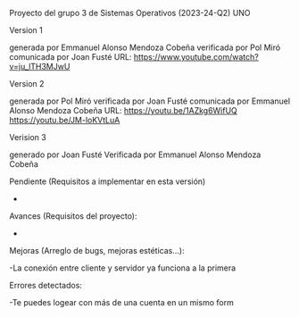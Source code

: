 Proyecto del grupo 3 de Sistemas Operativos (2023-24-Q2)
UNO

Version 1

generada por Emmanuel Alonso Mendoza Cobeña
verificada por Pol Miró
comunicada por Joan Fusté
URL: https://www.youtube.com/watch?v=ju_lTH3MJwU

Version 2

generada por Pol Miró
verificada por Joan Fusté
comunicada por Emmanuel Alonso Mendoza Cobeña
URL:  https://youtu.be/1AZkg6WifUQ   https://youtu.be/JM-loKVtLuA

Verision 3

generado por Joan Fusté
Verificada por Emmanuel Alonso Mendoza Cobeña

Pendiente (Requisitos a implementar en esta versión)

-

Avances (Requisitos del proyecto):

-
Mejoras (Arreglo de bugs, mejoras estéticas...):

-La conexión entre cliente y servidor ya funciona a la primera

Errores detectados:

-Te puedes logear con más de una cuenta en un mismo form


